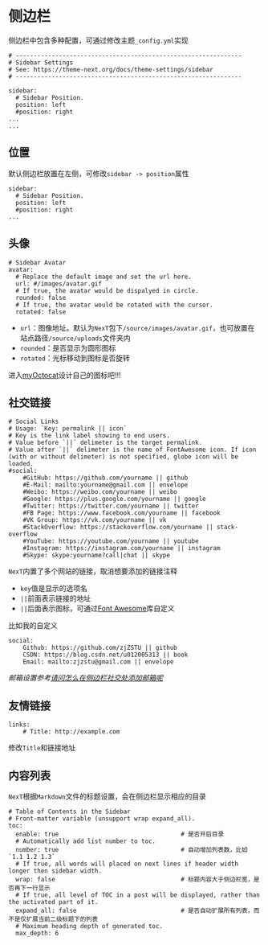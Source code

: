 
# 侧边栏

侧边栏中包含多种配置，可通过修改主题`_config.yml`实现

```
# ---------------------------------------------------------------
# Sidebar Settings
# See: https://theme-next.org/docs/theme-settings/sidebar
# ---------------------------------------------------------------

sidebar:
  # Sidebar Position.
  position: left
  #position: right
...
...
```

## 位置

默认侧边栏放置在左侧，可修改`sidebar -> position`属性

```
sidebar:
  # Sidebar Position.
  position: left
  #position: right
...
```

## 头像

```
# Sidebar Avatar
avatar:
  # Replace the default image and set the url here.
  url: #/images/avatar.gif
  # If true, the avatar would be dispalyed in circle.
  rounded: false
  # If true, the avatar would be rotated with the cursor.
  rotated: false
```

* `url`：图像地址。默认为`NexT`包下`/source/images/avatar.gif`，也可放置在站点路径`/source/uploads`文件夹内
* `rounded`：是否显示为圆形图标
* `rotated`：光标移动到图标是否旋转

进入[myOctocat](https://myoctocat.com/build-your-octocat/)设计自己的图标吧!!!

## 社交链接

    # Social Links
    # Usage: `Key: permalink || icon`
    # Key is the link label showing to end users.
    # Value before `||` delimeter is the target permalink.
    # Value after `||` delimeter is the name of FontAwesome icon. If icon (with or without delimeter) is not specified, globe icon will be loaded.
    #social:
        #GitHub: https://github.com/yourname || github
        #E-Mail: mailto:yourname@gmail.com || envelope
        #Weibo: https://weibo.com/yourname || weibo
        #Google: https://plus.google.com/yourname || google
        #Twitter: https://twitter.com/yourname || twitter
        #FB Page: https://www.facebook.com/yourname || facebook
        #VK Group: https://vk.com/yourname || vk
        #StackOverflow: https://stackoverflow.com/yourname || stack-overflow
        #YouTube: https://youtube.com/yourname || youtube
        #Instagram: https://instagram.com/yourname || instagram
        #Skype: skype:yourname?call|chat || skype

`NexT`内置了多个网站的链接，取消想要添加的链接注释

* `key`值是显示的选项名
* `||`前面表示链接的地址
* `||`后面表示图标，可通过[Font Awesome](https://fontawesome.com/icons?d=gallery&q=github)库自定义

比如我的自定义

    social:
        Github: https://github.com/zjZSTU || github
        CSDN: https://blog.csdn.net/u012005313 || book
        Email: mailto:zjzstu@gmail.com || envelope

*邮箱设置参考[请问怎么在侧边栏社交处添加邮箱呢](https://github.com/iissnan/hexo-theme-next/issues/1489)*

## 友情链接

    links:
        # Title: http://example.com
    
修改`Title`和链接地址

## 内容列表

`NexT`根据`Markdown`文件的标题设置，会在侧边栏显示相应的目录

```
# Table of Contents in the Sidebar
# Front-matter variable (unsupport wrap expand_all).
toc:
  enable: true                                  # 是否开启目录
  # Automatically add list number to toc.
  number: true                                  # 自动增加列表数，比如`1.1 1.2 1.3`
  # If true, all words will placed on next lines if header width longer then sidebar width.
  wrap: false                                   # 标题内容大于侧边栏宽，是否再下一行显示
  # If true, all level of TOC in a post will be displayed, rather than the activated part of it.
  expand_all: false                             # 是否自动扩展所有列表，而不是仅扩展当前二级标题下的列表
  # Maximum heading depth of generated toc.
  max_depth: 6
```